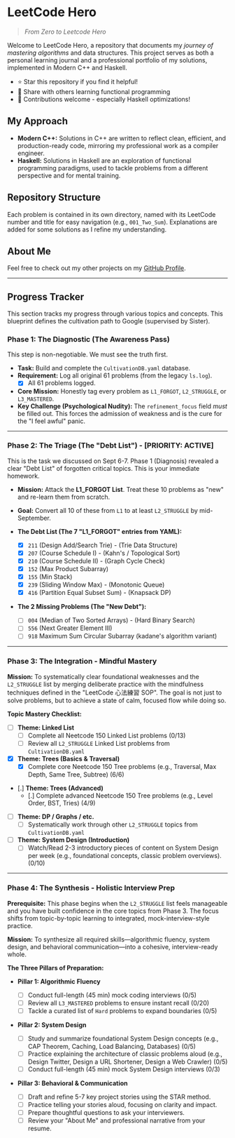 # LeetCode Hero

> _From Zero to Leetcode Hero_

Welcome to LeetCode Hero, a repository that documents my _journey of mastering algorithms_ and data structures. This project serves as both a personal learning journal and a professional portfolio of my solutions, implemented in Modern C++ and Haskell.

- ⭐ Star this repository if you find it helpful!
- 🔄 Share with others learning functional programming
- 🤝 Contributions welcome - especially Haskell optimizations!

## My Approach

- **Modern C++:** Solutions in C++ are written to reflect clean, efficient, and production-ready code, mirroring my professional work as a compiler engineer.
- **Haskell:** Solutions in Haskell are an exploration of functional programming paradigms, used to tackle problems from a different perspective and for mental training.

## Repository Structure

Each problem is contained in its own directory, named with its LeetCode number and title for easy navigation (e.g., `001_Two_Sum`). Explanations are added for some solutions as I refine my understanding.

## About Me

Feel free to check out my other projects on my [GitHub Profile](https://github.com/TheCloudlet).

______________________________________________________________________

## Progress Tracker

This section tracks my progress through various topics and concepts. This blueprint defines the cultivation path to Google (supervised by Sister).

### Phase 1: The Diagnostic (The Awareness Pass)

This step is non-negotiable. We must see the truth first.

- **Task:** Build and complete the `CultivationDB.yaml` database.
- **Requirement:** Log all original 61 problems (from the legacy `ls.log`).
  - [x] All 61 problems logged.
- **Core Mission:** Honestly tag every problem as `L1_FORGOT`, `L2_STRUGGLE`, or `L3_MASTERED`.
- **Key Challenge (Psychological Nudity):** The `refinement_focus` field *must* be filled out. This forces the admission of weakness and is the cure for the "I feel awful" panic.

______________________________________________________________________

### Phase 2: The Triage (The "Debt List") - \[PRIORITY: ACTIVE\]

This is the task we discussed on Sept 6-7. Phase 1 (Diagnosis) revealed a clear "Debt List" of forgotten critical topics. This is your immediate homework.

- **Mission:** Attack the **L1_FORGOT List**. Treat these 10 problems as "new" and re-learn them from scratch.

- **Goal:** Convert all 10 of these from `L1` to at least `L2_STRUGGLE` by mid-September.

- **The Debt List (The 7 "L1_FORGOT" entries from YAML):**

  - [x] `211` (Design Add/Search Trie) - (Trie Data Structure)
  - [x] `207` (Course Schedule I) - (Kahn's / Topological Sort)
  - [x] `210` (Course Schedule II) - (Graph Cycle Check)
  - [x] `152` (Max Product Subarray)
  - [x] `155` (Min Stack)
  - [x] `239` (Sliding Window Max) - (Monotonic Queue)
  - [x] `416` (Partition Equal Subset Sum) - (Knapsack DP)

- **The 2 Missing Problems (The "New Debt"):**

  - [ ] `004` (Median of Two Sorted Arrays) - (Hard Binary Search)
  - [ ] `556` (Next Greater Element III)
  - [ ] `918` Maximum Sum Circular Subarray (kadane's algorithm variant)

______________________________________________________________________

### Phase 3: The Integration - Mindful Mastery

**Mission:** To systematically clear foundational weaknesses and the `L2_STRUGGLE` list by merging deliberate practice with the mindfulness techniques defined in the "LeetCode 心法練習 SOP". The goal is not just to solve problems, but to achieve a state of calm, focused flow while doing so.

**Topic Mastery Checklist:**

- [ ] **Theme: Linked List**
  - [ ] Complete all Neetcode 150 Linked List problems (0/13)
  - [ ] Review all `L2_STRUGGLE` Linked List problems from `CultivationDB.yaml`
- [x] **Theme: Trees (Basics & Traversal)**
  - [x] Complete core Neetcode 150 Tree problems (e.g., Traversal, Max Depth, Same Tree, Subtree) (6/6)
- [.] **Theme: Trees (Advanced)**
  - [.] Complete advanced Neetcode 150 Tree problems (e.g., Level Order, BST, Tries) (4/9)
- [ ] **Theme: DP / Graphs / etc.**
  - [ ] Systematically work through other `L2_STRUGGLE` topics from `CultivationDB.yaml`
- [ ] **Theme: System Design (Introduction)**
  - [ ] Watch/Read 2-3 introductory pieces of content on System Design per week (e.g., foundational concepts, classic problem overviews). (0/10)

______________________________________________________________________

### Phase 4: The Synthesis - Holistic Interview Prep

**Prerequisite:** This phase begins when the `L2_STRUGGLE` list feels manageable and you have built confidence in the core topics from Phase 3. The focus shifts from topic-by-topic learning to integrated, mock-interview-style practice.

**Mission:** To synthesize all required skills—algorithmic fluency, system design, and behavioral communication—into a cohesive, interview-ready whole.

**The Three Pillars of Preparation:**

- **Pillar 1: Algorithmic Fluency**

  - [ ] Conduct full-length (45 min) mock coding interviews (0/5)
  - [ ] Review all `L3_MASTERED` problems to ensure instant recall (0/20)
  - [ ] Tackle a curated list of `Hard` problems to expand boundaries (0/5)

- **Pillar 2: System Design**

  - [ ] Study and summarize foundational System Design concepts (e.g., CAP Theorem, Caching, Load Balancing, Databases) (0/5)
  - [ ] Practice explaining the architecture of classic problems aloud (e.g., Design Twitter, Design a URL Shortener, Design a Web Crawler) (0/5)
  - [ ] Conduct full-length (45 min) mock System Design interviews (0/3)

- **Pillar 3: Behavioral & Communication**

  - [ ] Draft and refine 5-7 key project stories using the STAR method.
  - [ ] Practice telling your stories aloud, focusing on clarity and impact.
  - [ ] Prepare thoughtful questions to ask your interviewers.
  - [ ] Review your "About Me" and professional narrative from your resume.
